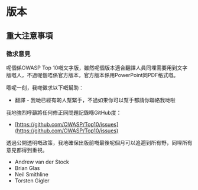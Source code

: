 # 版本

## 重大注意事項

### 徵求意見

呢個係OWASP Top 10嘅文字版，雖然呢個版本適合翻譯人員同埋需要用到文字版嘅人，不過呢個唔係官方版本，官方版本係用PowerPoint同PDF格式嘅。

喺呢一刻，我哋徵求以下嘅幫助：

* 翻譯 - 我哋已經有啲人幫緊手，不過如果你可以幫手都請你聯絡我哋啦

我地強烈呼籲將任何修正同問題記錄喺GitHub度：

* [https://github.com/OWASP/Top10/issues](https://github.com/OWASP/Top10/issues)

透過公開透明嘅政策，我地確保出版前嘅最後呢個月可以追遡到所有野，同埋所有意見都得到重視。

* Andrew van der Stock
* Brian Glas
* Neil Smithline
* Torsten Gigler